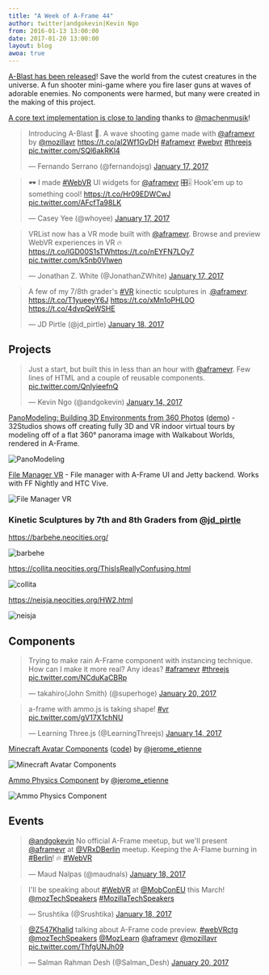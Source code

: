 ```yaml
---
title: "A Week of A-Frame 44"
author: twitter|andgokevin|Kevin Ngo
from: 2016-01-13 13:00:00
date: 2017-01-20 13:00:00
layout: blog
awoa: true
---
```


<script async src="//platform.twitter.com/widgets.js" charset="utf-8"></script>

[A-Blast has been released](https://blog.mozvr.com/a-blast/)! Save the world
from the cutest creatures in the universe. A fun shooter mini-game where you
fire laser guns at waves of adorable enemies. No components were harmed, but
many were created in the making of this project.

[A core text implementation is close to
landing](https://github.com/aframevr/aframe/pull/2200) thanks to
[@machenmusik](https://twitter.com/machenmusik)!

<div class="tweets tweets-feature">
<blockquote class="twitter-tweet"><p lang="en" dir="ltr">Introducing A-Blast 👾. A wave shooting game made with <a href="https://twitter.com/aframevr">@aframevr</a> by <a href="https://twitter.com/mozillavr">@mozillavr</a> <a href="https://t.co/aI2Wf1GvDH">https://t.co/aI2Wf1GvDH</a> <a href="https://twitter.com/hashtag/aframevr?src=hash">#aframevr</a> <a href="https://twitter.com/hashtag/webvr?src=hash">#webvr</a> <a href="https://twitter.com/hashtag/threejs?src=hash">#threejs</a> <a href="https://t.co/SQl6akRKl4">pic.twitter.com/SQl6akRKl4</a></p>&mdash; Fernando Serrano (@fernandojsg) <a href="https://twitter.com/fernandojsg/status/821471460871041024">January 17, 2017</a></blockquote>

<blockquote class="twitter-tweet"><p lang="en" dir="ltr">🕶️ I made <a href="https://twitter.com/hashtag/WebVR?src=hash">#WebVR</a> UI widgets for <a href="https://twitter.com/aframevr">@aframevr</a> 🎛️🎚️  Hook&#39;em up to something cool!  <a href="https://t.co/Hr09EDWCwJ">https://t.co/Hr09EDWCwJ</a> <a href="https://t.co/AFcfTa98LK">pic.twitter.com/AFcfTa98LK</a></p>&mdash; Casey Yee (@whoyee) <a href="https://twitter.com/whoyee/status/821271916451229697">January 17, 2017</a></blockquote>

<blockquote class="twitter-tweet"><p lang="en" dir="ltr">VRList now has a VR mode built with <a href="https://twitter.com/aframevr">@aframevr</a>. Browse and preview WebVR experiences in VR 🔥<a href="https://t.co/lGD00S1sTW">https://t.co/lGD00S1sTW</a><a href="https://t.co/nEYFN7LOy7">https://t.co/nEYFN7LOy7</a> <a href="https://t.co/k5nb0VIwen">pic.twitter.com/k5nb0VIwen</a></p>&mdash; Jonathan Z. White (@JonathanZWhite) <a href="https://twitter.com/JonathanZWhite/status/821373074796937216">January 17, 2017</a></blockquote>


<blockquote class="twitter-tweet" data-lang="en"><p lang="en" dir="ltr">A few of my 7/8th grader&#39;s <a href="https://twitter.com/hashtag/VR?src=hash">#VR</a> kinectic sculptures in .<a href="https://twitter.com/aframevr">@aframevr</a>.  <a href="https://t.co/T1yueeyY6J">https://t.co/T1yueeyY6J</a> <a href="https://t.co/xMn1oPHL0O">https://t.co/xMn1oPHL0O</a> <a href="https://t.co/4dvpQeWSHE">https://t.co/4dvpQeWSHE</a></p>&mdash; JD Pirtle (@jd_pirtle) <a href="https://twitter.com/jd_pirtle/status/821523376481177600">January 18, 2017</a></blockquote>
</div>

<!-- more -->

## Projects

<div class="tweets">
<blockquote class="twitter-tweet"><p lang="en" dir="ltr">Just a start, but built this in less than an hour with <a href="https://twitter.com/aframevr">@aframevr</a>. Few lines of HTML and a couple of reusable components. <a href="https://t.co/QnIyieefnQ">pic.twitter.com/QnIyieefnQ</a></p>&mdash; Kevin Ngo (@andgokevin) <a href="https://twitter.com/andgokevin/status/820218171722330112">January 14, 2017</a></blockquote>

</div>

[PanoModeling: Building 3D Environments from 360 Photos](http://32studios.magichandsrepair.com/designstudio/2017/01/360-panorama-to-3d/) ([demo](http://32studios.magichandsrepair.com/browsertour/condo/)) - 32Studios shows off creating fully 3D and VR indoor virtual tours by modeling off of a flat 360&deg; panorama image with Walkabout Worlds, rendered in A-Frame.

![PanoModeling](https://cloud.githubusercontent.com/assets/674727/22147867/c46f14ea-debf-11e6-9c43-e2222345a8a0.png)


[File Manager VR](https://github.com/jhspetersson/filemanager-vr) - File
manager with A-Frame UI and Jetty backend. Works with FF Nightly and HTC Vive.

![File Manager VR](https://cloud.githubusercontent.com/assets/674727/22148462/1050b136-dec3-11e6-9388-4faa0c0bc62e.png)

### Kinetic Sculptures by 7th and 8th Graders from [@jd_pirtle](https://twitter.com/jd_pirtle)

https://barbehe.neocities.org/

![barbehe](https://cloud.githubusercontent.com/assets/674727/22148600/e629cb62-dec3-11e6-9ed0-2f9a2788357e.gif)

https://collita.neocities.org/ThisIsReallyConfusing.html

![collita](https://cloud.githubusercontent.com/assets/674727/22148599/e6294f70-dec3-11e6-8bec-5f0fe078db20.gif)

https://neisja.neocities.org/HW2.html

![neisja](https://cloud.githubusercontent.com/assets/674727/22148601/e62a5064-dec3-11e6-941c-5daccaae9d27.gif)


## Components

<div class="tweets">
<blockquote class="twitter-tweet"><p lang="en" dir="ltr">Trying to make rain A-Frame component with instancing technique. How can I make it more real? Any ideas? <a href="https://twitter.com/hashtag/aframevr?src=hash">#aframevr</a> <a href="https://twitter.com/hashtag/threejs?src=hash">#threejs</a> <a href="https://t.co/NCduKaCBRp">pic.twitter.com/NCduKaCBRp</a></p>&mdash; takahiro(John Smith) (@superhoge) <a href="https://twitter.com/superhoge/status/822290100310577155">January 20, 2017</a></blockquote>

<blockquote class="twitter-tweet"><p lang="en" dir="ltr">a-frame with ammo.js is taking shape! <a href="https://twitter.com/hashtag/vr?src=hash">#vr</a> <a href="https://t.co/gV17X1chNU">pic.twitter.com/gV17X1chNU</a></p>&mdash; Learning Three.js (@LearningThreejs) <a href="https://twitter.com/LearningThreejs/status/820307315836461056">January 14, 2017</a></blockquote>
</div>

[Minecraft Avatar Components](https://jeromeetienne.github.io/threex.minecraft/a-frame/examples/aframe-minecraft.html) ([code](https://jeromeetienne.github.io/threex.minecraft/)) by [@jerome_etienne](https://twitter.com/jerome_etienne)

![Minecraft Avatar Components](https://cloud.githubusercontent.com/assets/674727/22146783/b6647872-deba-11e6-88fc-da87360d2333.gif)


[Ammo Physics Component](https://jeromeetienne.github.io/threex.ammo/) by [@jerome_etienne](https://twitter.com/jerome_etienne)

![Ammo Physics Component](https://cloud.githubusercontent.com/assets/674727/22148407/c32ba046-dec2-11e6-84f6-86c3cbc30ff4.gif)

## Events

<div class="tweets">
<blockquote class="twitter-tweet"><p lang="en" dir="ltr"><a href="https://twitter.com/andgokevin">@andgokevin</a> No official A-Frame meetup, but we&#39;ll present <a href="https://twitter.com/aframevr">@aframevr</a> at <a href="https://twitter.com/VRxDBerlin">@VRxDBerlin</a> meetup. Keeping the A-Flame burning in <a href="https://twitter.com/hashtag/Berlin?src=hash">#Berlin</a>! 🔥 <a href="https://twitter.com/hashtag/WebVR?src=hash">#WebVR</a></p>&mdash; Maud Nalpas (@maudnals) <a href="https://twitter.com/maudnals/status/821602282332684288">January 18, 2017</a></blockquote>

<blockquote class="twitter-tweet"><p lang="en" dir="ltr">I&#39;ll be speaking about <a href="https://twitter.com/hashtag/WebVR?src=hash">#WebVR</a> at  <a href="https://twitter.com/MobConEU">@MobConEU</a> this March! <a href="https://twitter.com/mozTechSpeakers">@mozTechSpeakers</a> <a href="https://twitter.com/hashtag/MozillaTechSpeakers?src=hash">#MozillaTechSpeakers</a></p>&mdash; Srushtika (@Srushtika) <a href="https://twitter.com/Srushtika/status/821621540525658114">January 18, 2017</a></blockquote>

<blockquote class="twitter-tweet"><p lang="en" dir="ltr"><a href="https://twitter.com/Z547Khalid">@Z547Khalid</a> talking about A-Frame code preview. <a href="https://twitter.com/hashtag/webVRctg?src=hash">#webVRctg</a> <a href="https://twitter.com/mozTechSpeakers">@mozTechSpeakers</a> <a href="https://twitter.com/MozLearn">@MozLearn</a> <a href="https://twitter.com/aframevr">@aframevr</a> <a href="https://twitter.com/mozillavr">@mozillavr</a> <a href="https://t.co/ThfgUNJh09">pic.twitter.com/ThfgUNJh09</a></p>&mdash; Salman Rahman Desh (@Salman_Desh) <a href="https://twitter.com/Salman_Desh/status/822320593554927616">January 20, 2017</a></blockquote>

</div>
